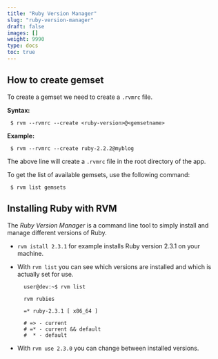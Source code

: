 ```yaml
---
title: "Ruby Version Manager"
slug: "ruby-version-manager"
draft: false
images: []
weight: 9990
type: docs
toc: true
---
```


## How to create gemset
To create a gemset we need to create a `.rvmrc` file.

**Syntax:**

     $ rvm --rvmrc --create <ruby-version>@<gemsetname>

**Example:**

     $ rvm --rvmrc --create ruby-2.2.2@myblog

The above line will create a `.rvmrc` file in the root directory of the app.

To get the list of available gemsets, use the following command:

     $ rvm list gemsets

## Installing Ruby with RVM
The *Ruby Version Manager* is a command line tool to simply install and manage different versions of Ruby.  

- `rvm istall 2.3.1` for example installs Ruby version 2.3.1 on your machine.

- With `rvm list` you can see which versions are installed and which is actually set for use.

        user@dev:~$ rvm list
        
        rvm rubies
        
        =* ruby-2.3.1 [ x86_64 ]
        
        # => - current
        # =* - current && default
        #  * - default

- With `rvm use 2.3.0` you can change between installed versions. 
 
 

